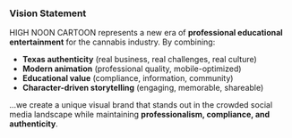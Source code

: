 ### Vision Statement

HIGH NOON CARTOON represents a new era of **professional educational entertainment** for the cannabis industry. By combining:
- **Texas authenticity** (real business, real challenges, real culture)
- **Modern animation** (professional quality, mobile-optimized)
- **Educational value** (compliance, information, community)
- **Character-driven storytelling** (engaging, memorable, shareable)

...we create a unique visual brand that stands out in the crowded social media landscape while maintaining **professionalism, compliance, and authenticity**.

